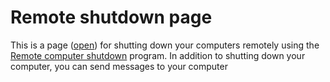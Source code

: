 # Remote shutdown page

This is a page (<a href="https://remote-shutdown-page.web.app/">open</a>) for shutting down your computers remotely using the <a href="https://github.com/Nikola-Ver/Remote-computer-shutdown">Remote computer shutdown</a> program. In addition to shutting down your computer, you can send messages to your computer
